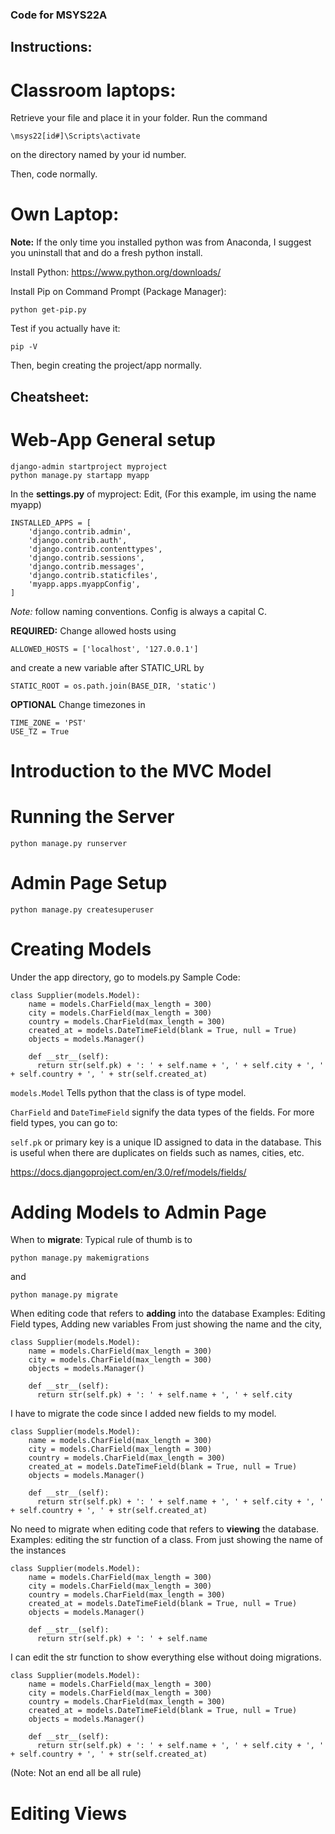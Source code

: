 ### Code for MSYS22A
## Instructions:

# Classroom laptops:
Retrieve your file and place it in your folder.
Run the command

```
\msys22[id#]\Scripts\activate
```

on the directory named by your id number.

Then, code normally.

# Own Laptop:

**Note:** If the only time you installed python was from Anaconda, I suggest you uninstall that and do a fresh python install.

Install Python: https://www.python.org/downloads/

Install Pip on Command Prompt (Package Manager):

```
python get-pip.py
```

Test if you actually have it:

```
pip -V
```

Then, begin creating the project/app normally.

## Cheatsheet: 
# Web-App General setup
```
django-admin startproject myproject
python manage.py startapp myapp
```

In the **settings.py** of myproject:
Edit, (For this example, im using the name myapp)
```
INSTALLED_APPS = [
    'django.contrib.admin',
    'django.contrib.auth',
    'django.contrib.contenttypes',
    'django.contrib.sessions',
    'django.contrib.messages',
    'django.contrib.staticfiles',
    'myapp.apps.myappConfig', 
]
```

*Note:* follow naming conventions. Config is always a capital C.

**REQUIRED:** Change allowed hosts using

```
ALLOWED_HOSTS = ['localhost', '127.0.0.1']
```

and create a new variable after STATIC_URL by

```
STATIC_ROOT = os.path.join(BASE_DIR, 'static')
```

**OPTIONAL** Change timezones in 
```
TIME_ZONE = 'PST'
USE_TZ = True
```
# Introduction to the MVC Model

# Running the Server

```
python manage.py runserver
```

# Admin Page Setup
```
python manage.py createsuperuser
```

# Creating Models
Under the app directory, go to models.py
Sample Code:
```
class Supplier(models.Model):
    name = models.CharField(max_length = 300)
    city = models.CharField(max_length = 300)
    country = models.CharField(max_length = 300)
    created_at = models.DateTimeField(blank = True, null = True)
    objects = models.Manager()

    def __str__(self):
      return str(self.pk) + ': ' + self.name + ', ' + self.city + ', ' + self.country + ', ' + str(self.created_at)
```
```models.Model``` Tells python that the class is of type model.

```CharField``` and ```DateTimeField``` signify the data types of the fields. For more field types, you can go to: 

```self.pk``` or primary key is a unique ID assigned to data in the database. This is useful when there are duplicates on fields such as names, cities, etc.

https://docs.djangoproject.com/en/3.0/ref/models/fields/

# Adding Models to Admin Page
When to **migrate**:
Typical rule of thumb is to
```
python manage.py makemigrations
```
and
```
python manage.py migrate
```

When editing code that refers to **adding** into the database
Examples: Editing Field types, Adding new variables
From just showing the name and the city,
```
class Supplier(models.Model):
    name = models.CharField(max_length = 300)
    city = models.CharField(max_length = 300)
    objects = models.Manager()

    def __str__(self):
      return str(self.pk) + ': ' + self.name + ', ' + self.city
```
I have to migrate the code since I added new fields to my model.
```
class Supplier(models.Model):
    name = models.CharField(max_length = 300)
    city = models.CharField(max_length = 300)
    country = models.CharField(max_length = 300)
    created_at = models.DateTimeField(blank = True, null = True)
    objects = models.Manager()

    def __str__(self):
      return str(self.pk) + ': ' + self.name + ', ' + self.city + ', ' + self.country + ', ' + str(self.created_at)
```

No need to migrate when editing code that refers to **viewing** the database.
Examples: editing the str function of a class.
From just showing the name of the instances
```
class Supplier(models.Model):
    name = models.CharField(max_length = 300)
    city = models.CharField(max_length = 300)
    country = models.CharField(max_length = 300)
    created_at = models.DateTimeField(blank = True, null = True)
    objects = models.Manager()

    def __str__(self):
      return str(self.pk) + ': ' + self.name
```
I can edit the str function to show everything else without doing migrations.
```
class Supplier(models.Model):
    name = models.CharField(max_length = 300)
    city = models.CharField(max_length = 300)
    country = models.CharField(max_length = 300)
    created_at = models.DateTimeField(blank = True, null = True)
    objects = models.Manager()

    def __str__(self):
      return str(self.pk) + ': ' + self.name + ', ' + self.city + ', ' + self.country + ', ' + str(self.created_at)
```

(Note: Not an end all be all rule)

# Editing Views

